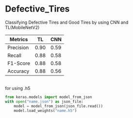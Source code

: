 # Defective_Tires
Classifying Defective Tires and Good Tires by using CNN and TL(MobileNetV2)

| Metrics     | TL   | CNN  |
|-------------|------|------|
| Precision   | 0.90 | 0.59 |
| Recall      | 0.88 | 0.58 |
| F1-Score    | 0.88 | 0.58 |
| Accuracy    | 0.88 | 0.56 |


<br>for using .h5 
```python
from keras.models import model_from_json
with open("name.json") as json_file:
    model = model_from_json(json_file.read())
    model.load_weights("name.h5")
